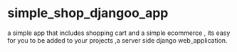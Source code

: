 # simple_shop_djangoo_app
a simple app that includes shopping cart and a simple ecommerce , its easy for you to be added to your projects ,a server side django web_application.
